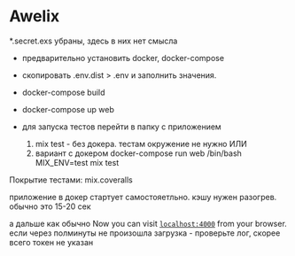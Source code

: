 # Awelix
*.secret.exs убраны, здесь в них нет смысла

- предварительно установить docker, docker-compose
- скопировать .env.dist > .env и заполнить значения.
- docker-compose build
- docker-compose up web
- для запуска тестов 
   перейти в папку с приложением
    
  1. mix test - без докера. тестам окружение не нужно
   ИЛИ
  2. вариант с докером
  docker-compose run web /bin/bash
  MIX_ENV=test mix test

Покрытие тестами:
 mix.coveralls

приложение в докер стартует самостояетльно. 
кэшу нужен разогрев. обычно это 15-20 сек
 

а дальше как обычно
Now you can visit [`localhost:4000`](http://localhost:4000) from your browser.
если через полминуты не произошла загрузка - проверьте лог, скорее всего токен не указан